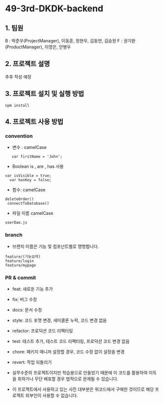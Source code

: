 # 49-3rd-DKDK-backend

## 1. 팀원

B : 박준우(ProjectManager), 이동훈, 정현우, 김동언, 김승원 F : 권기완(ProductManager), 이영은, 안병우

## 2. 프로젝트 설명

추후 작성 예정

## 3. 프로젝트 설치 및 실행 방법

```
npm install
```

## 4. 프로젝트 사용 방법

### convention

- 변수 : camelCase

```
   var firstName = 'John';
```

- Boolean is , are , has 사용

```
var isVisible = true;
  var hasKey = false;
```

- 함수: camelCase

```
deleteOrder()
 connectToDatabase()
```

- 파일 이름 camelCase

```
userDao.js
```

### branch

- 브랜치 이름은 기능 및 컴포넌트별로 명명합니다.

```
feature/(기능요약)
feature/login
feature/mypage
```

### PR & commit

- feat: 새로운 기능 추가

- fix: 버그 수정

- docs: 문서 수정

- style: 코드 포맷 변경, 세미콜론 누락, 코드 변경 없음

- refactor: 프로덕션 코드 리팩터링

- test: 테스트 추가, 테스트 코드 리팩터링, 프로덕션 코드 변경 없음

- chore: 패키지 매니저 설정할 경우, 코드 수정 없이 설정을 변경

- revert: 작업 되돌리기

- 실무수준의 프로젝트이지만 학습용으로 만들었기 때문에 이 코드를 활용하여 이득을 취하거나 무단 배포할 경우 법적으로 문제될 수 있습니다.
- 이 프로젝트에서 사용하고 있는 사진 대부분은 위코드에서 구매한 것이므로 해당 프로젝트 외부인이 사용할 수 없습니다.
